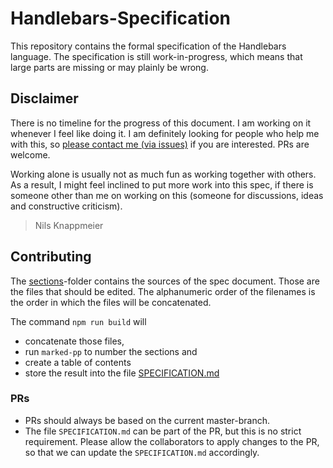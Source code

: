# Handlebars-Specification

This repository contains the formal specification of the Handlebars language.
The specification is still work-in-progress, which means that large parts are missing or may plainly be wrong.


## Disclaimer 

There is no timeline for the progress of this document. I am working on it whenever I feel like doing it. I am definitely looking for people who help me with this, so [please contact me (via issues)](https://github.com/handlebars-lang/specification/issues) if you are interested. PRs are welcome.

Working alone is usually not as much fun as working together with others. As a result, I might feel inclined to put more work into this spec, if there is someone other than me on working on this (someone for discussions, ideas and constructive criticism).

> Nils Knappmeier

## Contributing

The [sections](sections)-folder contains the sources of the spec document. Those are the files that should be edited. The alphanumeric order of the filenames is the order in which the files will be concatenated.

The command `npm run build` will 

* concatenate those files, 
* run `marked-pp` to number the sections and
* create a table of contents
* store the result into the file [SPECIFICATION.md](SPECIFICATION.md)

### PRs 

* PRs should always be based on the current master-branch.
* The file `SPECIFICATION.md` can be part of the PR, but this is no strict requirement.
  Please allow the collaborators to apply changes to the PR, so that we can update the `SPECIFICATION.md` accordingly.
